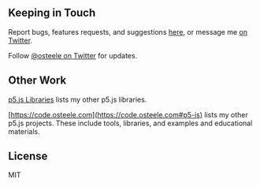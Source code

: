 <!-- markdownlint-disable MD041 -->

## Keeping in Touch

Report bugs, features requests, and suggestions
[here](https://github.com/osteele/p5.libs/issues), or message me [on
Twitter](https://twitter.com/osteele).

Follow [@osteele on Twitter](https://twitter.com/osteele) for updates.

## Other Work

[p5.js Libraries](https://osteele.github.io/p5.libs/) lists my other p5.js libraries.

[https://code.osteele.com](https://code.osteele.com#p5-js) lists my other p5.js
projects. These include tools, libraries, and examples and educational
materials.

## License

MIT
